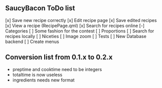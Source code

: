 ## SaucyBacon ToDo list

[x] Save new recipe correctly
[x] Edit recipe page
[x] Save edited recipes
[x] View a recipe (RecipePage.qml)
[x] Search for recipes online
[-] Categories
[ ] Some fashion for the contest
[ ] Proportions
[ ] Search for recipes locally
[ ] Niceties
[ ] Image zoom
[ ] Tests
[ ] New Database backend
[ ] Create menus

## Conversion list from 0.1.x to 0.2.x

* preptime and cooktime need to be integers
* totaltime is now useless
* ingredients needs new format
